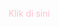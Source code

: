<html>
<head>
  <title>Contoh Klik Kata</title>
  <script>
    function tampilkanKata() {
      document.getElementById("kata-lain").style.display = "block";
    }
  </script>
</head>
<body>
  <p onclick="tampilkanKata()" style="cursor: pointer; color: pink;">Klik di sini</p>
  <p id="kata-lain" style="display: none; color: green;">Ini kata yang muncul!</p>
</body>
</html>
